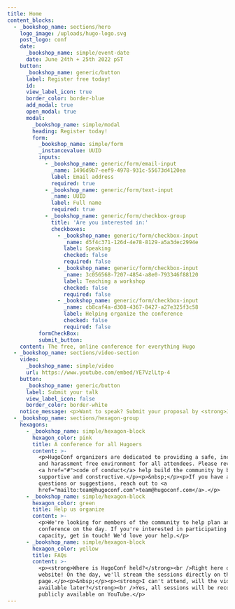 ```yaml
---
title: Home
content_blocks:
  - _bookshop_name: sections/hero
    logo_image: /uploads/hugo-logo.svg
    post_logo: conf
    date:
      _bookshop_name: simple/event-date
      date: June 24th + 25th 2022 pST
    button:
      _bookshop_name: generic/button
      label: Register free today!
      id:
      view_label_icon: true
      border_color: border-blue
      add_modal: true
      open_modal: true
      modal:
        _bookshop_name: simple/modal
        heading: Register today!
        form:
          _bookshop_name: simple/form
          _instancevalue: UUID
          inputs:
            - _bookshop_name: generic/form/email-input
              _name: 1496d9b7-eef9-4978-931c-55673d4120ea
              label: Email address
              required: true
            - _bookshop_name: generic/form/text-input
              _name: UUID
              label: Full name
              required: true
            - _bookshop_name: generic/form/checkbox-group
              title: 'Are you interested in:'
              checkboxes:
                - _bookshop_name: generic/form/checkbox-input
                  _name: d5f4c371-126d-4e78-8129-a5a3dec2994e
                  label: Speaking
                  checked: false
                  required: false
                - _bookshop_name: generic/form/checkbox-input
                  _name: 3c056568-7207-4854-a8e0-793346f88120
                  label: Teaching a workshop
                  checked: false
                  required: false
                - _bookshop_name: generic/form/checkbox-input
                  _name: cb8caf4a-d308-4367-8427-a27e325f3c58
                  label: Helping organize the conference
                  checked: false
                  required: false
          formCheckBox:
          submit_button:
    content: The free, online conference for everything Hugo
  - _bookshop_name: sections/video-section
    video:
      _bookshop_name: simple/video
      url: https://www.youtube.com/embed/YE7VzlLtp-4
    button:
      _bookshop_name: generic/button
      label: Submit your talk
      view_label_icon: false
      border_color: border-white
    notice_message: <p>Want to speak? Submit your proposal by <strong>June 1st. </strong></p>
  - _bookshop_name: sections/hexagon-group
    hexagons:
      - _bookshop_name: simple/hexagon-block
        hexagon_color: pink
        title: A conference for all Hugoers
        content: >-
          <p>HugoConf organizers are dedicated to providing a safe, inclusive
          and harassment free environment for all attendees. Please review our
          <a href="#">code of conduct</a> help build the community by being
          supportive and constructive.</p><p>&nbsp;</p><p>If you have any
          questions or suggestions, reach out to <a
          href="mailto:team@hugoconf.com">team@hugoconf.com</a>.</p>
      - _bookshop_name: simple/hexagon-block
        hexagon_color: green
        title: Help us organize
        content: >-
          <p>We're looking for members of the community to help plan and run the
          conference on the day. If you're interested in participating in any
          capacity, get in touch! We'd love your help.</p>
      - _bookshop_name: simple/hexagon-block
        hexagon_color: yellow
        title: FAQs
        content: >-
          <p><strong>Where is HugoConf held?</strong><br />Right here on this
          website! On the day, we'll stream the sessions directly on this
          page.</p><p>&nbsp;</p><p><strong>I can't attend, will the videos be
          available later?</strong><br />Yes, all sessions will be recorded and
          publicly available on YouTube.</p>
---
```


